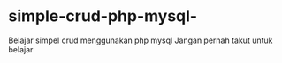 # simple-crud-php-mysql-
Belajar simpel crud menggunakan php mysql
Jangan pernah takut untuk belajar
